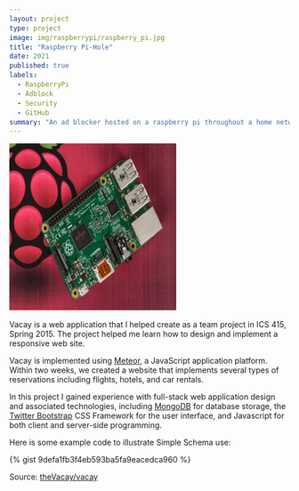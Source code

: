 ```yaml
---
layout: project
type: project
image: img/raspberrypi/raspberry_pi.jpg
title: "Raspberry Pi-Hole"
date: 2021
published: true
labels:
  - RaspberryPi
  - Adblock
  - Security
  - GitHub
summary: "An ad blocker hosted on a raspberry pi throughout a home network."
---
```


<img class="img-fluid" src="../img/raspberrypi/raspberry_pi.jpg" width="300" height="300">

Vacay is a web application that I helped create as a team project in ICS 415, Spring 2015. The project helped me learn how to design and implement a responsive web site.

Vacay is implemented using [Meteor](http://meteor.com), a JavaScript application platform. Within two weeks, we created a website that implements several types of reservations including flights, hotels, and car rentals.

In this project I gained experience with full-stack web application design and associated technologies, including [MongoDB](http://mongodb.com) for database storage, the [Twitter Bootstrap](http://getbootstrap.com/) CSS Framework for the user interface, and Javascript for both client and server-side programming. 

Here is some example code to illustrate Simple Schema use:

{% gist 9defa1fb3f4eb593ba5fa9eacedca960 %}
 
Source: <a href="https://github.com/theVacay/vacay">theVacay/vacay</a>
